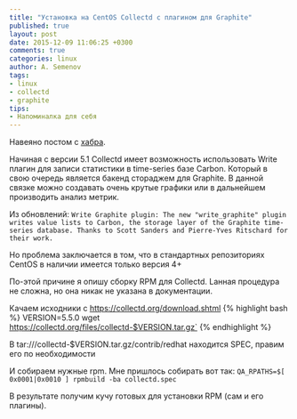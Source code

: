 ```yaml
---
title: "Установка на CentOS Collectd с плагином для Graphite"
published: true
layout: post
date: 2015-12-09 11:06:25 +0300
comments: true
categories: linux
author: A. Semenov
tags: 
- linux
- collectd
- graphite
tips:
- Напоминалка для себя
---
```


Навеяно постом с [хабра][l00].

Начиная с версии 5.1 Collectd имеет возможность использовать Write плагин для записи статистики в time-series базе Carbon.
Который в свою очередь является бакенд стораджем для Graphite. В данной связке можно создавать очень крутые графики или в дальнейшем производить
анализ метрик.

Из обновлений:
`Write Graphite plugin: The new "write_graphite" plugin writes value lists to Carbon, the storage layer of the Graphite time-series database. Thanks to Scott Sanders and Pierre-Yves Ritschard for their work.`

<!--more-->

Но проблема заключается в том, что в стандартных репозиториях CentOS в наличии имеется только версия 4+

По-этой причине я опишу сборку RPM для Collectd. Lанная процедура не сложна, но она никак не указана в документации.

Качаем исходники с https://collectd.org/download.shtml
{% highlight bash %}
VERSION=5.5.0
wget https://collectd.org/files/collectd-$VERSION.tar.gz`
{% endhighlight %}

В tar:///collectd-$VERSION.tar.gz/contrib/redhat находится SPEC, правим его по необходимости

И собираем нужные rpm. Мне пришлось собирать вот так: 
`QA_RPATHS=$[ 0x0001|0x0010 ] rpmbuild -ba collectd.spec`

В результате получим кучу готовых для установки RPM (сам и его плагины).


[l00]: http://habrahabr.ru/company/ua-hosting/blog/272447/
